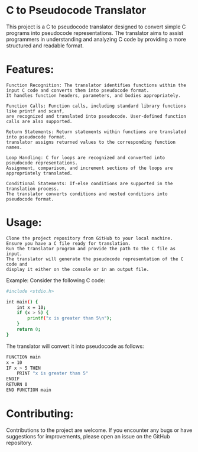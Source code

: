 # C to Pseudocode Translator
This project is a C to pseudocode translator designed to convert simple C programs into pseudocode representations. The translator aims to assist programmers in understanding and analyzing C code by providing a more structured and readable format.

# Features:
```
Function Recognition: The translator identifies functions within the input C code and converts them into pseudocode format.
It handles function headers, parameters, and bodies appropriately.

Function Calls: Function calls, including standard library functions like printf and scanf,
are recognized and translated into pseudocode. User-defined function calls are also supported.

Return Statements: Return statements within functions are translated into pseudocode format. 
translator assigns returned values to the corresponding function names.

Loop Handling: C for loops are recognized and converted into pseudocode representations.
Assignment, comparison, and increment sections of the loops are appropriately translated.

Conditional Statements: If-else conditions are supported in the translation process.
The translator converts conditions and nested conditions into pseudocode format.
```

# Usage:
```
Clone the project repository from GitHub to your local machine.
Ensure you have a C file ready for translation.
Run the translator program and provide the path to the C file as input.
The translator will generate the pseudocode representation of the C code and
display it either on the console or in an output file.
```

Example:
Consider the following C code:

```bash
#include <stdio.h>

int main() {
    int x = 10;
    if (x > 5) {
        printf("x is greater than 5\n");
    }
    return 0;
}
```

The translator will convert it into pseudocode as follows:

```bash
FUNCTION main
x = 10
IF x > 5 THEN
    PRINT "x is greater than 5"
ENDIF
RETURN 0
END FUNCTION main
```
# Contributing:
Contributions to the project are welcome. If you encounter any bugs or have suggestions for improvements, please open an issue on the GitHub repository.
